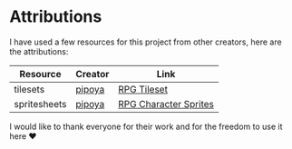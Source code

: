 # Attributions

I have used a few resources for this project from other creators, here are the attributions:

| Resource     | Creator                           | Link                                                                                    |
| ------------ | --------------------------------- | --------------------------------------------------------------------------------------- |
| tilesets     | [pipoya](https://pipoya.itch.io/) | [RPG Tileset](https://pipoya.itch.io/pipoya-rpg-tileset-32x32)                          |
| spritesheets | [pipoya](https://pipoya.itch.io/) | [RPG Character Sprites](https://pipoya.itch.io/pipoya-free-rpg-character-sprites-32x32) |

I would like to thank everyone for their work and for the freedom to use it here :heart:
